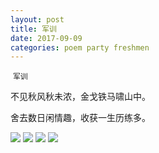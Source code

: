 ```yaml
---
layout: post
title: 军训
date: 2017-09-09
categories: poem party freshmen
---
```

​
`军训`

不见秋风秋未浓，金戈铁马啸山中。

舍去数日闲情趣，收获一生历练多。

<!--more-->
![]({{site.url}}/Images/97.jpg)
![]({{site.url}}/Images/98.jpg)
![]({{site.url}}/Images/99.jpg)
![]({{site.url}}/Images/100.jpg)

<script>
  (function(i,s,o,g,r,a,m){i['GoogleAnalyticsObject']=r;i[r]=i[r]||function(){
  (i[r].q=i[r].q||[]).push(arguments)},i[r].l=1*new Date();a=s.createElement(o),
  m=s.getElementsByTagName(o)[0];a.async=1;a.src=g;m.parentNode.insertBefore(a,m)
  })(window,document,'script','https://www.google-analytics.com/analytics.js','ga');

  ga('create', 'UA-85986843-1', 'auto');
  ga('send', 'pageview');

</script>
